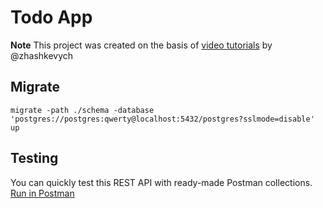 # Todo App
**Note**
This project was created on the basis of [video tutorials](https://www.youtube.com/watch?v=1LFbmWk7NLQ&list=PLbTTxxr-hMmyFAvyn7DeOgNRN8BQdjFm8) by @zhashkevych

## Migrate
```
migrate -path ./schema -database 'postgres://postgres:qwerty@localhost:5432/postgres?sslmode=disable' up
```

## Testing
You can quickly test this REST API with ready-made Postman collections. [Run in Postman](https://app.getpostman.com/run-collection/ac6d5a80226c1540debb?action=collection%2Fimport)



